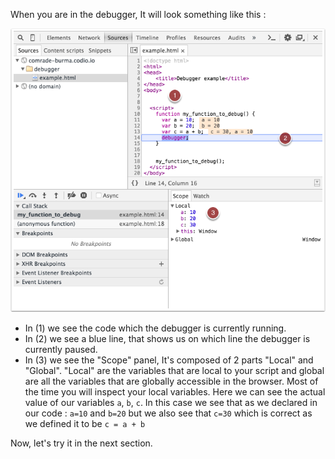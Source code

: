 When you are in the debugger, It will look something like this :

![](.guides/img/debugger-example.png)

- In (1) we see the code which the debugger is currently running.
- In (2) we see a blue line, that shows us on which line the debugger is currently paused.
- In (3) we see the "Scope" panel, It's composed of 2 parts "Local" and "Global". "Local" are the variables that are local to your script and global are all the variables that are globally accessible in the browser. Most of the time you will inspect your local variables. Here we can see the actual value of our variables `a`, `b`, `c`. In this case we see that as we declared in our code : `a=10` and `b=20` but we also see that `c=30` which is correct as we defined it to be `c = a + b`

Now, let's try it in the next section.